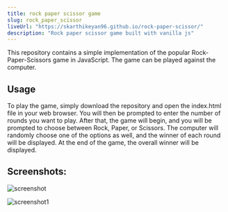 ```yaml
---
title: rock paper scissor game
slug: rock_paper_scissor
liveUrl: "https://skarthikeyan96.github.io/rock-paper-scissor/"
description: "Rock paper scissor game built with vanilla js"
---
```

This repository contains a simple implementation of the popular Rock-Paper-Scissors game in JavaScript. The game can be played against the computer.

## Usage

To play the game, simply download the repository and open the index.html file in your web browser. You will then be prompted to enter the number of rounds you want to play. After that, the game will begin, and you will be prompted to choose between Rock, Paper, or Scissors. The computer will randomly choose one of the options as well, and the winner of each round will be displayed. At the end of the game, the overall winner will be displayed.


## Screenshots:

![screenshot](https://user-images.githubusercontent.com/23126394/224535352-5ed3aaa5-a315-47a0-b0e6-e74000f527e9.png)


![screenshot1](https://user-images.githubusercontent.com/23126394/224535231-11821dd7-57ce-4b57-8846-97f009f52338.png)

